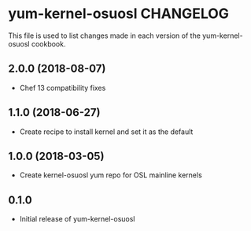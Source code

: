 yum-kernel-osuosl CHANGELOG
===========================
This file is used to list changes made in each version of the
yum-kernel-osuosl cookbook.

2.0.0 (2018-08-07)
------------------
- Chef 13 compatibility fixes

1.1.0 (2018-06-27)
------------------
- Create recipe to install kernel and set it as the default

1.0.0 (2018-03-05)
------------------
- Create kernel-osuosl yum repo for OSL mainline kernels

0.1.0
-----
- Initial release of yum-kernel-osuosl

